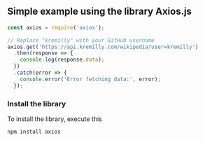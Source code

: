## Simple example using the library Axios.js

```javascript
const axios = require('axios');

// Replace "kremilly" with your GitHub username
axios.get('https://api.kremilly.com/wikipedia?user=kremilly')
  .then(response => {
    console.log(response.data);
  })
  .catch(error => {
    console.error('Error fetching data:', error);
  });
```

### Install the library

To install the library, execute this

```shell
npm install axios
```
